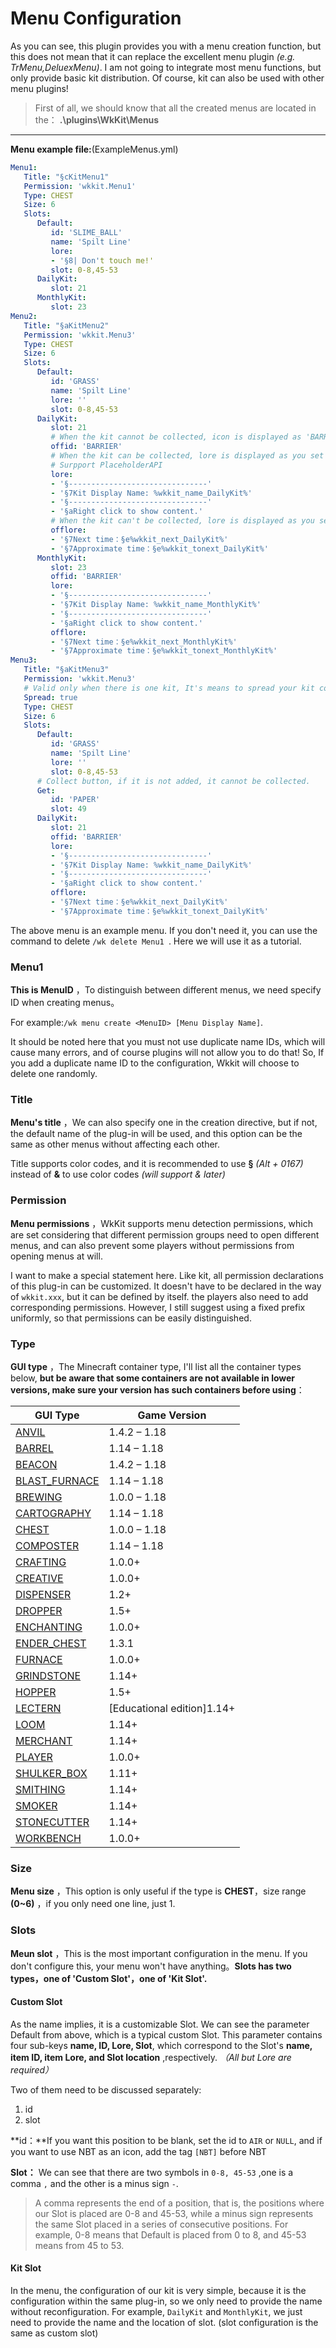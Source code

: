 # Menu Configuration

As you can see, this plugin provides you with a menu creation function, but this does not mean that it can replace the excellent menu plugin *(e.g. TrMenu,DeluexMenu)*. I am not going to integrate most menu functions, but only provide basic kit distribution. Of course, kit can also be used with other menu plugins!

> First of all, we should know that all the created menus are located in the： **.\plugins\WkKit\Menus**

---

**Menu example file:**(ExampleMenus.yml)

```yaml
Menu1:
   Title: "§cKitMenu1"
   Permission: 'wkkit.Menu1'
   Type: CHEST
   Size: 6
   Slots:
      Default: 
         id: 'SLIME_BALL'
         name: 'Spilt Line'
         lore: 
         - '§8| Don't touch me!'
         slot: 0-8,45-53
      DailyKit:
         slot: 21
      MonthlyKit:
         slot: 23
Menu2:
   Title: "§aKitMenu2"
   Permission: 'wkkit.Menu3'
   Type: CHEST
   Size: 6
   Slots:
      Default: 
         id: 'GRASS'
         name: 'Spilt Line'
         lore: ''
         slot: 0-8,45-53
      DailyKit:
         slot: 21
         # When the kit cannot be collected, icon is displayed as 'BARRIER'(Delete will be default)
         offid: 'BARRIER'
         # When the kit can be collected, lore is displayed as you set down here'(Delete will be default)
         # Surpport PlaceholderAPI
         lore:
         - '§-------------------------------'
         - '§7Kit Display Name: %wkkit_name_DailyKit%'
         - '§-------------------------------'
         - '§aRight click to show content.'
         # When the kit can't be collected, lore is displayed as you set down here'(Delete will be default)
         offlore:
         - '§7Next time：§e%wkkit_next_DailyKit%'
         - '§7Approximate time：§e%wkkit_tonext_DailyKit%'
      MonthlyKit:
         slot: 23
         offid: 'BARRIER'   
         lore:
         - '§-------------------------------'
         - '§7Kit Display Name: %wkkit_name_MonthlyKit%'
         - '§-------------------------------'
         - '§aRight click to show content.'
         offlore:
         - '§7Next time：§e%wkkit_next_MonthlyKit%'
         - '§7Approximate time：§e%wkkit_tonext_MonthlyKit%'
Menu3:
   Title: "§aKitMenu3"
   Permission: 'wkkit.Menu3'
   # Valid only when there is one kit, It's means to spread your kit content on gui.
   Spread: true
   Type: CHEST
   Size: 6
   Slots:
      Default: 
         id: 'GRASS'
         name: 'Spilt Line'
         lore: ''
         slot: 0-8,45-53
      # Collect button, if it is not added, it cannot be collected.
      Get:
         id: 'PAPER'
         slot: 49
      DailyKit:
         slot: 21
         offid: 'BARRIER'
         lore:
         - '§-------------------------------'
         - '§7Kit Display Name: %wkkit_name_DailyKit%'
         - '§-------------------------------'
         - '§aRight click to show content.'
         offlore:
         - '§7Next time：§e%wkkit_next_DailyKit%'
         - '§7Approximate time：§e%wkkit_tonext_DailyKit%'
```

The above menu is an example menu. If you don't need it, you can use the command to delete `/wk delete Menu1 `. Here we will use it as a tutorial.

### Menu1

**This is MenuID** ，To distinguish between different menus, we need specify ID when creating menus。

For example:`/wk menu create <MenuID> [Menu Display Name]`.

It should be noted here that you must not use duplicate name IDs, which will cause many errors, and of course plugins will not allow you to do that! So, If you add a duplicate name ID to the configuration, Wkkit will choose to delete one randomly.

### Title

**Menu's title** ，We can also specify one in the creation directive, but if not, the default name of the plug-in will be used, and this option can be the same as other menus without affecting each other.

Title supports color codes, and it is recommended to use **§** _(Alt + 0167)_ instead of **&** to use color codes *(will support & later)*

### Permission

**Menu permissions** ，WkKit supports menu detection permissions, which are set considering that different permission groups need to open different menus, and can also prevent some players without permissions from opening menus at will.

I want to make a special statement here. Like kit, all permission declarations of this plug-in can be customized. It doesn't have to be declared in the way of `wkkit.xxx`, but it can be defined by itself. the players also need to add corresponding permissions. However, I still suggest using a fixed prefix uniformly, so that permissions can be easily distinguished.

### Type

**GUI type** ，The Minecraft container type, I'll list all the container types below, **but be aware that some containers are not available in lower versions, make sure your version has such containers before using**：


| GUI Type                                                                                                       | Game Version               |
| ---------------------------------------------------------------------------------------------------------------- | ---------------------------- |
| [ANVIL](https://bukkit.windit.net/javadoc/org/bukkit/event/inventory/InventoryType.html#ANVIL)                 | 1.4.2 – 1.18              |
| [BARREL](https://bukkit.windit.net/javadoc/org/bukkit/event/inventory/InventoryType.html#BARREL)               | 1.14 – 1.18               |
| [BEACON](https://bukkit.windit.net/javadoc/org/bukkit/event/inventory/InventoryType.html#BEACON)               | 1.4.2 – 1.18              |
| [BLAST_FURNACE](https://bukkit.windit.net/javadoc/org/bukkit/event/inventory/InventoryType.html#BLAST_FURNACE) | 1.14 – 1.18               |
| [BREWING](https://bukkit.windit.net/javadoc/org/bukkit/event/inventory/InventoryType.html#BREWING)             | 1.0.0 – 1.18              |
| [CARTOGRAPHY](https://bukkit.windit.net/javadoc/org/bukkit/event/inventory/InventoryType.html#CARTOGRAPHY)     | 1.14 – 1.18               |
| [CHEST](https://bukkit.windit.net/javadoc/org/bukkit/event/inventory/InventoryType.html#CHEST)                 | 1.0.0 – 1.18              |
| [COMPOSTER](https://bukkit.windit.net/javadoc/org/bukkit/event/inventory/InventoryType.html#COMPOSTER)         | 1.14 – 1.18               |
| [CRAFTING](https://bukkit.windit.net/javadoc/org/bukkit/event/inventory/InventoryType.html#CRAFTING)           | 1.0.0+                     |
| [CREATIVE](https://bukkit.windit.net/javadoc/org/bukkit/event/inventory/InventoryType.html#CREATIVE)           | 1.0.0+                     |
| [DISPENSER](https://bukkit.windit.net/javadoc/org/bukkit/event/inventory/InventoryType.html#DISPENSER)         | 1.2+                       |
| [DROPPER](https://bukkit.windit.net/javadoc/org/bukkit/event/inventory/InventoryType.html#DROPPER)             | 1.5+                       |
| [ENCHANTING](https://bukkit.windit.net/javadoc/org/bukkit/event/inventory/InventoryType.html#ENCHANTING)       | 1.0.0+                     |
| [ENDER_CHEST](https://bukkit.windit.net/javadoc/org/bukkit/event/inventory/InventoryType.html#ENDER_CHEST)     | 1.3.1                      |
| [FURNACE](https://bukkit.windit.net/javadoc/org/bukkit/event/inventory/InventoryType.html#FURNACE)             | 1.0.0+                     |
| [GRINDSTONE](https://bukkit.windit.net/javadoc/org/bukkit/event/inventory/InventoryType.html#GRINDSTONE)       | 1.14+                      |
| [HOPPER](https://bukkit.windit.net/javadoc/org/bukkit/event/inventory/InventoryType.html#HOPPER)               | 1.5+                       |
| [LECTERN](https://bukkit.windit.net/javadoc/org/bukkit/event/inventory/InventoryType.html#LECTERN)             | [Educational edition]1.14+ |
| [LOOM](https://bukkit.windit.net/javadoc/org/bukkit/event/inventory/InventoryType.html#LOOM)                   | 1.14+                      |
| [MERCHANT](https://bukkit.windit.net/javadoc/org/bukkit/event/inventory/InventoryType.html#MERCHANT)           | 1.14+                      |
| [PLAYER](https://bukkit.windit.net/javadoc/org/bukkit/event/inventory/InventoryType.html#PLAYER)               | 1.0.0+                     |
| [SHULKER_BOX](https://bukkit.windit.net/javadoc/org/bukkit/event/inventory/InventoryType.html#SHULKER_BOX)     | 1.11+                      |
| [SMITHING](https://bukkit.windit.net/javadoc/org/bukkit/event/inventory/InventoryType.html#SMITHING)           | 1.14+                      |
| [SMOKER](https://bukkit.windit.net/javadoc/org/bukkit/event/inventory/InventoryType.html#SMOKER)               | 1.14+                      |
| [STONECUTTER](https://bukkit.windit.net/javadoc/org/bukkit/event/inventory/InventoryType.html#STONECUTTER)     | 1.14+                      |
| [WORKBENCH](https://bukkit.windit.net/javadoc/org/bukkit/event/inventory/InventoryType.html#WORKBENCH)         | 1.0.0+                     |

### Size

**Menu size** ，This option is only useful if the type is **CHEST**，size range **(0~6)** ，if you only need one line, just 1.

### Slots

**Meun slot** ，This is the most important configuration in the menu. If you don't configure this, your menu won't have anything。**Slots has two types，one of 'Custom Slot'，one of 'Kit Slot'.**

#### Custom Slot

As the name implies, it is a customizable Slot. We can see the parameter Default from above, which is a typical custom Slot. This parameter contains four sub-keys **name, ID, Lore, Slot**, which correspond to the Slot's **name, item ID, item Lore, and Slot location** ,respectively. *（All but Lore are required）*

Two of them need to be discussed separately:

1. id
2. slot

**id：**If you want this position to be blank, set the id to `AIR` or `NULL`, and if you want to use NBT as an icon, add the tag `[NBT]` before NBT

**Slot：** We can see that there are two symbols in `0-8, 45-53` ,one is a comma `,` and the other is a minus sign `-`.

> A comma represents the end of a position, that is, the positions where our Slot is placed are 0-8 and 45-53, while a minus sign represents the same Slot placed in a series of consecutive positions. For example, 0-8 means that Default is placed from 0 to 8, and 45-53 means from 45 to 53.

#### **Kit Slot**

In the menu, the configuration of our kit is very simple, because it is the configuration within the same plug-in, so we only need to provide the name without reconfiguration. For example, `DailyKit` and `MonthlyKit`, we just need to provide the name and the location of slot. (slot configuration is the same as custom slot)
